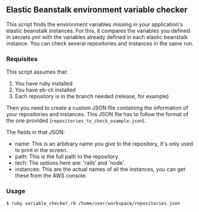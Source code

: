 ## Elastic Beanstalk environment variable checker

This script finds the environment variables missing in your application's elastic beanstalk instances. For this, it compares the variables you defined in secrets.yml with the variables already defined in each elastic beanstalk instance. You can check several repositories and instances in the same run.

### Requisites

This script assumes that:

1. You have ruby installed
1. You have eb-cli installed
1. Each repository is in the branch needed (release, for example)

Then you need to create a custom JSON file containing the information of your repositories and instances. This JSON file has to follow the format of the one provided (`repositories_to_check_example.json`).

The fields in that JSON:

* name: This is an arbitrary name you give to the repository, it's only used to print in the screen.
* path: This is the full path to the repository.
* tech: The options here are: 'rails' and 'node'.
* instances: This are the actual names of all the instances, you can get these from the AWS console.

### Usage

    $ ruby variable_checker.rb /home/user/workspace/repositories.json
